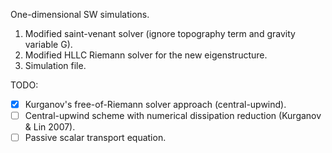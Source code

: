 One-dimensional SW simulations.
1. Modified saint-venant solver (ignore topography term and gravity variable G).
2. Modified HLLC Riemann solver for the new eigenstructure.
3. Simulation file.

TODO:
- [x] Kurganov's free-of-Riemann solver approach (central-upwind).
- [ ] Central-upwind scheme with numerical dissipation reduction (Kurganov & Lin 2007).
- [ ] Passive scalar transport equation.
